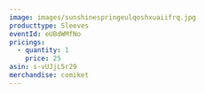 ```yaml
---
image: images/sunshinespringeulqoshxuaiifrq.jpg
producttype: Sleeves
eventId: eUBdWMfNo
pricings:
  - quantity: 1
    price: 25
asin: s-vUJjL5r29
merchandise: comiket
---
```


